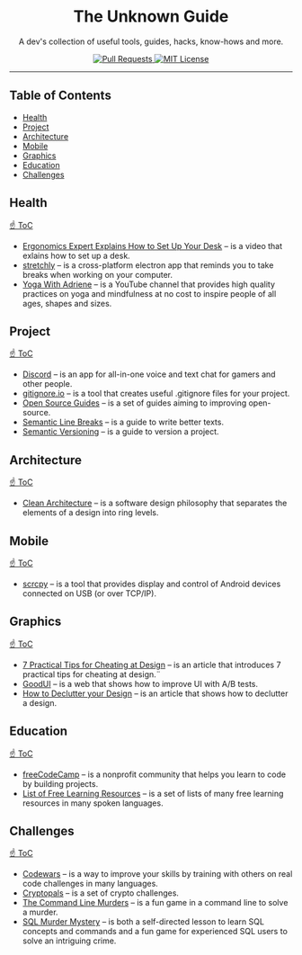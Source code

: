 <h1 align="center">The Unknown Guide</h1>

<p align="center">
A dev's collection of useful tools, guides, hacks, know-hows and more.
</p>

<p align="center">
  <a href="CONTRIBUTING.md">
    <img src="https://img.shields.io/badge/PRs-welcome-brightgreen.svg?longCache=true" alt="Pull Requests">
  </a>
  <a href="LICENSE.md">
    <img src="https://img.shields.io/badge/license-MIT-blue.svg" alt="MIT License">
  </a>
</p>

---

## Table of Contents

- [Health](#health)
- [Project](#project)
- [Architecture](#architecture)
- [Mobile](#mobile)
- [Graphics](#graphics)
- [Education](#education)
- [Challenges](#challenges)

## Health

[☝ ToC](#table-of-contents)

- [Ergonomics Expert Explains How to Set Up Your Desk](https://www.youtube.com/watch?v=F8_ME4VwTiw) –
is a video that exlains how to set up a desk.
- [stretchly](https://github.com/hovancik/stretchly) – is a cross-platform
electron app that reminds you to take breaks when working on your computer.
- [Yoga With Adriene](https://www.youtube.com/channel/UCFKE7WVJfvaHW5q283SxchA) –
is a YouTube channel that provides high quality practices on yoga
and mindfulness at no cost to inspire people of all ages, shapes and sizes.

## Project

[☝ ToC](#table-of-contents)

- [Discord](https://discordapp.com) – is an app for all-in-one voice and text
chat for gamers and other people.
- [gitignore.io](https://www.gitignore.io) – is a tool that creates useful
.gitignore files for your project.
- [Open Source Guides](https://opensource.guide) – is a set of guides aiming to
improving open-source.
- [Semantic Line Breaks](https://sembr.org) – is a guide to write better texts.
- [Semantic Versioning](https://semver.org) – is a guide to version a project.

## Architecture

[☝ ToC](#table-of-contents)

- [Clean Architecture](https://blog.cleancoder.com/uncle-bob/2012/08/13/the-clean-architecture.html) –
is a software design philosophy that separates the elements of a design into
ring levels.

## Mobile

[☝ ToC](#table-of-contents)

- [scrcpy](https://github.com/Genymobile/scrcpy) – is a tool that provides
display and control of Android devices connected on USB (or over TCP/IP).

## Graphics

[☝ ToC](#table-of-contents)

- [7 Practical Tips for Cheating at Design](https://medium.com/refactoring-ui/7-practical-tips-for-cheating-at-design-40c736799886) –
is an article that introduces 7 practical tips for cheating at design.¨
- [GoodUI](https://goodui.org) – is a web that shows how to improve UI
with A/B tests.
- [How to Declutter your Design](https://medium.com/wdstack/how-to-declutter-your-design-88cbd9e45015) –
is an article that shows how to declutter a design.

## Education

[☝ ToC](#table-of-contents)

- [freeCodeCamp](https://www.freecodecamp.org) – is a nonprofit community
that helps you learn to code by building projects.
- [List of Free Learning Resources](https://github.com/EbookFoundation/free-programming-books) –
is a set of lists of many free learning resources in many spoken languages.

## Challenges

[☝ ToC](#table-of-contents)

- [Codewars](https://www.codewars.com/dashboard) – is a way to improve your
skills by training with others on real code challenges in many languages.
- [Cryptopals](https://cryptopals.com) – is a set of crypto challenges.
- [The Command Line Murders](https://github.com/veltman/clmystery) – is a fun
game in a command line to solve a murder.
- [SQL Murder Mystery](https://github.com/NUKnightLab/sql-mysteries) – is both
a self-directed lesson to learn SQL concepts and commands
and a fun game for experienced SQL users to solve an intriguing crime.
